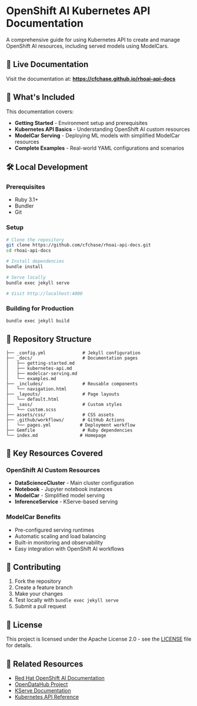 # OpenShift AI Kubernetes API Documentation

A comprehensive guide for using Kubernetes API to create and manage OpenShift AI resources, including served models using ModelCars.

## 🚀 Live Documentation

Visit the documentation at: **https://cfchase.github.io/rhoai-api-docs**

## 📖 What's Included

This documentation covers:

- **Getting Started** - Environment setup and prerequisites
- **Kubernetes API Basics** - Understanding OpenShift AI custom resources
- **ModelCar Serving** - Deploying ML models with simplified ModelCar resources
- **Complete Examples** - Real-world YAML configurations and scenarios

## 🛠️ Local Development

### Prerequisites

- Ruby 3.1+
- Bundler
- Git

### Setup

```bash
# Clone the repository
git clone https://github.com/cfchase/rhoai-api-docs.git
cd rhoai-api-docs

# Install dependencies
bundle install

# Serve locally
bundle exec jekyll serve

# Visit http://localhost:4000
```

### Building for Production

```bash
bundle exec jekyll build
```

## 📁 Repository Structure

```
├── _config.yml              # Jekyll configuration
├── _docs/                   # Documentation pages
│   ├── getting-started.md
│   ├── kubernetes-api.md
│   ├── modelcar-serving.md
│   └── examples.md
├── _includes/               # Reusable components
│   └── navigation.html
├── _layouts/                # Page layouts
│   └── default.html
├── _sass/                   # Custom styles
│   └── custom.scss
├── assets/css/              # CSS assets
├── .github/workflows/       # GitHub Actions
│   └── pages.yml           # Deployment workflow
├── Gemfile                  # Ruby dependencies
└── index.md                # Homepage
```

## 🔧 Key Resources Covered

### OpenShift AI Custom Resources

- **DataScienceCluster** - Main cluster configuration
- **Notebook** - Jupyter notebook instances
- **ModelCar** - Simplified model serving
- **InferenceService** - KServe-based serving

### ModelCar Benefits

- Pre-configured serving runtimes
- Automatic scaling and load balancing
- Built-in monitoring and observability
- Easy integration with OpenShift AI workflows

## 🤝 Contributing

1. Fork the repository
2. Create a feature branch
3. Make your changes
4. Test locally with `bundle exec jekyll serve`
5. Submit a pull request

## 📄 License

This project is licensed under the Apache License 2.0 - see the [LICENSE](LICENSE) file for details.

## 🔗 Related Resources

- [Red Hat OpenShift AI Documentation](https://access.redhat.com/documentation/en-us/red_hat_openshift_ai)
- [OpenDataHub Project](https://github.com/opendatahub-io)
- [KServe Documentation](https://kserve.github.io/website/)
- [Kubernetes API Reference](https://kubernetes.io/docs/reference/kubernetes-api/)